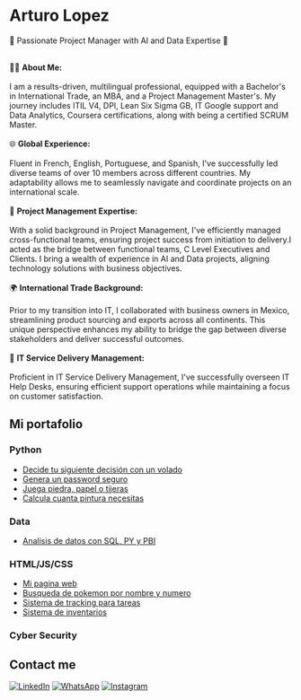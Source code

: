 <h1>Arturo Lopez</h1>
<!--<p>
  🚀 Strategic Project Management Consultant | AI and Data Expert 🚀<br><br>

  👨‍💼 About Me:<br><br>
  Welcome to the intersection of innovation and efficiency! I am a dynamic Project Management consultant, 30 years old, armed with a robust background in International Trade (Bachelor's), an MBA, and a Project Management Master's. My toolkit includes ITIL V4, DPI, Google, and Coursera certifications, complemented by SCRUM Master expertise.
  <br><br>
  🌐 Global Navigator:<br><br>
  Fluent in French, English, Portuguese, and Spanish, I orchestrate success on a global stage. My talent lies in leading cross-functional teams spanning diverse cultures, ensuring your projects not only meet but exceed expectations.
  <br><br>
  💡 Project Management Maestro:<br><br>
  Embark on a transformative journey with me as your guide. Specializing in AI and Data projects, I craft strategic solutions that seamlessly align with your business objectives. From initiation to delivery, your success is my commitment.
  <br><br>
  🌍 International Trade Insight:<br><br>
  Before venturing into IT, I pioneered collaborations with Mexican farmers, navigating the complexities of international trade. This unique perspective enriches my consultancy, bringing a holistic approach to your projects that transcends borders.
  <br><br>
  🔧 IT Service Delivery Excellence:<br><br>
  Elevate your IT support operations with my proficiency in Service Delivery Management. As a seasoned overseer of IT Help Desks, I guarantee streamlined processes and unwavering customer satisfaction.
  <br><br>
  🌟 Why Partner With Me?<br><br>
  In the realm of AI and Data, success demands more than expertise; it requires a visionary leader. Let's collaborate to transform your challenges into opportunities. Your project's success story starts here.
  <br><br>
  📈 Ready for a Consultation:<br><br>
  Explore the limitless possibilities of strategic project management. Connect with me, and let's pave the way for your organization's triumph in the ever-evolving landscape of AI and Data.
</p>
-->
<p>
  🚀 Passionate Project Manager with AI and Data Expertise 🚀<br><br>

👨‍💼 <b>About Me:</b><br><br>
I am a results-driven, multilingual professional, equipped with a Bachelor's in International Trade, an MBA, and a Project Management Master's. My journey includes ITIL V4, DPI, Lean Six Sigma GB, IT Google support and Data Analytics, Coursera certifications, along with being a certified SCRUM Master.
<br><br>
🌐 <b>Global Experience:</b><br><br>
Fluent in French, English, Portuguese, and Spanish, I've successfully led diverse teams of over 10 members across different countries. My adaptability allows me to seamlessly navigate and coordinate projects on an international scale.
<br><br>
💼 <b>Project Management Expertise:</b><br><br>
With a solid background in Project Management, I've efficiently managed cross-functional teams, ensuring project success from initiation to delivery.I acted as the bridge between functional teams, C Level Executives and Clients. I bring a wealth of experience in AI and Data projects, aligning technology solutions with business objectives.
<br><br>
🌍 <b>International Trade Background:</b><br><br>
Prior to my transition into IT, I collaborated with business owners in Mexico, streamlining product sourcing and exports across all continents. This unique perspective enhances my ability to bridge the gap between diverse stakeholders and deliver successful outcomes.
<br><br>
🔧 <b>IT Service Delivery Management:</b><br><br>
Proficient in IT Service Delivery Management, I've successfully overseen IT Help Desks, ensuring efficient support operations while maintaining a focus on customer satisfaction.
</p>

<h2>Mi portafolio</h2>

<h3>Python</h3>
<p>
  <ul>
  <li><a href="https://github.com/ArturoLoH/volado">Decide tu siguiente decisión con un volado</a></li>
  <li><a href="https://github.com/ArturoLoH/Generador-de-password">Genera un password seguro</a></li>
  <li><a href="https://github.com/ArturoLoH/piedra-papel-o-tijeras">Juega piedra, papel o tijeras</a></li>
  <li><a href="https://github.com/ArturoLoH/calculador-de-botes-de-pintura">Calcula cuanta pintura necesitas</a></li>
  </ul>
</p>
<h3>Data</h3>
<ul>
  <li><a href="https://github.com/ArturoLoH/AnalisisDeDatosSQLPYPBI">Analisis de datos con SQL, PY y PBI</a></li>
</ul>
<h3>HTML/JS/CSS</h3>
<ul>
  <li><a href="https://arturolopez.com.mx">Mi pagina web</a></li>  
  <li><a href="https://github.com/ArturoLoH/pokedex">Busqueda de pokemon por nombre y numero</a></li>
  <li><a href="https://github.com/ArturoLoH/Tracking-">Sistema de tracking para tareas</a></li>
  <li><a href="https://github.com/ArturoLoH/Inventarios">Sistema de inventarios</a></li>
</ul>
<H3>Cyber Security</H3>
<h2>Contact me</h2>
<p align="left">
  <a href="https://www.linkedin.com/in/arturolopezmx/" title="LinkedIn">
  <img src="https://img.shields.io/badge/-Linkedin-0e76a8?style=flat-square&logo=Linkedin&logoColor=white&link=LINK-DO-SEU-LINKEDIN" alt="LinkedIn"/></a>
  <a href="https://wa.me/525568814155" title="WhatsApp">
  <img src="https://img.shields.io/badge/-WhatsApp-25d366?style=flat-square&labelColor=25d366&logo=whatsapp&logoColor=white&link=API-DO-SEU-WHATSAPP" alt="WhatsApp"/></a>
  <a href="https://www.instagram.com/artloh/" title="Instagram">
  <img src="https://img.shields.io/badge/-Instagram-DF0174?style=flat-square&labelColor=DF0174&logo=instagram&logoColor=white&link=LINK-DO-SEU-INSTAGRAM" alt="Instagram"/></a>
</p>

